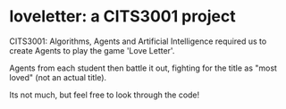 # loveletter: a CITS3001 project

CITS3001: Algorithms, Agents and Artificial Intelligence required us to create Agents to play the game 'Love Letter'.

Agents from each student then battle it out, fighting for the title as "most loved" (not an actual title).

Its not much, but feel free to look through the code!
